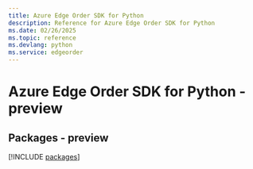 ```yaml
---
title: Azure Edge Order SDK for Python
description: Reference for Azure Edge Order SDK for Python
ms.date: 02/26/2025
ms.topic: reference
ms.devlang: python
ms.service: edgeorder
---
```

# Azure Edge Order SDK for Python - preview
## Packages - preview
[!INCLUDE [packages](edge-order-index.md)]